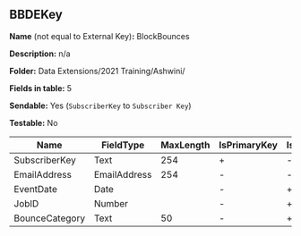 ## BBDEKey

**Name** (not equal to External Key)**:** BlockBounces

**Description:** n/a

**Folder:** Data Extensions/2021 Training/Ashwini/

**Fields in table:** 5

**Sendable:** Yes (`SubscriberKey` to `Subscriber Key`)

**Testable:** No

| Name | FieldType | MaxLength | IsPrimaryKey | IsNullable | DefaultValue |
| --- | --- | --- | --- | --- | --- |
| SubscriberKey | Text | 254 | + | - |  |
| EmailAddress | EmailAddress | 254 | - | - |  |
| EventDate | Date |  | - | + |  |
| JobID | Number |  | - | + |  |
| BounceCategory | Text | 50 | - | + |  |
